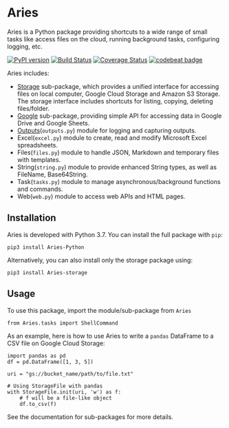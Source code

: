 # Aries

Aries is a Python package providing shortcuts to a wide range of small tasks like access files on the cloud, running background tasks, configuring logging, etc.

[![PyPI version](https://badge.fury.io/py/Aries-Python.svg)](https://pypi.org/project/Aries-Python/)
[![Build Status](https://travis-ci.org/qiuosier/Aries.svg?branch=master)](https://travis-ci.org/qiuosier/Aries)
[![Coverage Status](https://coveralls.io/repos/github/qiuosier/Aries/badge.svg?branch=master)](https://coveralls.io/github/qiuosier/Aries?branch=master)
[![codebeat badge](https://codebeat.co/badges/f7217133-f495-455d-8808-d2cdaf46bc60)](https://codebeat.co/projects/github-com-qiuosier-aries-master)

Aries includes:
* [Storage](docs/storage.md) sub-package, which provides a unified interface for accessing files on local computer, Google Cloud Storage and Amazon S3 Storage. The storage interface includes shortcuts for listing, copying, deleting files/folder.
* [Google](docs/GoogleDrive.md) sub-package, providing simple API for accessing data in Google Drive and Google Sheets.
* [Outputs](docs/outputs.md)(`outputs.py`) module for logging and capturing outputs.
* Excel(`excel.py`) module to create, read and modify Microsoft Excel spreadsheets.
* Files(`files.py`) module to handle JSON, Markdown and temporary files with templates.
* String(`string.py`) module to provide enhanced String types, as well as FileName, Base64String.
* Task(`tasks.py`) module to manage asynchronous/background functions and commands.
* Web(`web.py`) module to access web APIs and HTML pages.

## Installation
Aries is developed with Python 3.7. You can install the full package with `pip`:
```
pip3 install Aries-Python
```

Alternatively, you can also install only the storage package using:
```
pip3 install Aries-storage
```

## Usage
To use this package, import the module/sub-package from `Aries`
```
from Aries.tasks import ShellCommand
```

As an example, here is how to use Aries to write a `pandas` DataFrame to a CSV file on Google Cloud Storage:
```
import pandas as pd
df = pd.DataFrame([1, 3, 5])

uri = "gs://bucket_name/path/to/file.txt"

# Using StorageFile with pandas
with StorageFile.init(uri, 'w') as f:
    # f will be a file-like object
    df.to_csv(f)
```

See the documentation for sub-packages for more details.
